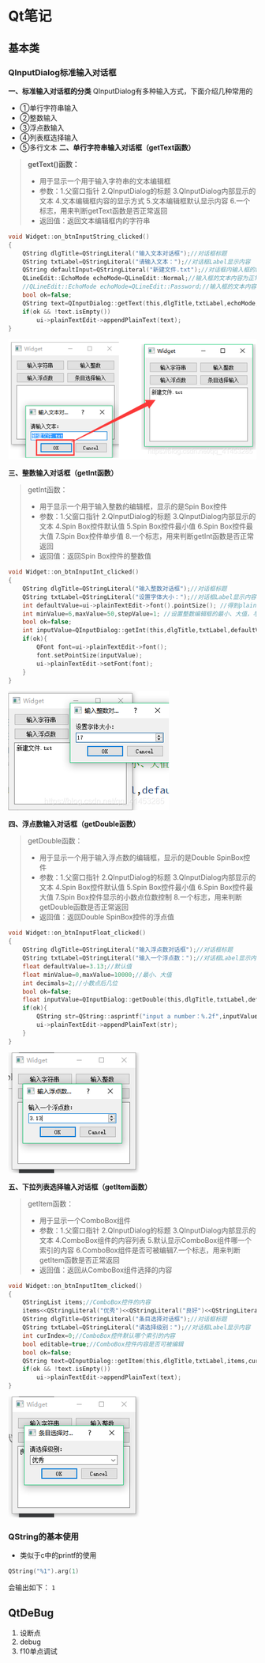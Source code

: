 # Qt笔记
## 基本类
### QInputDialog标准输入对话框
**一、标准输入对话框的分类**
QInputDialog有多种输入方式，下面介绍几种常用的
* ①单行字符串输入
* ②整数输入
* ③浮点数输入
* ④列表框选择输入
* ⑤多行文本
**二、单行字符串输入对话框（getText函数）**
>**getText()函数：**
>* 用于显示一个用于输入字符串的文本编辑框
>* 参数：1.父窗口指针 2.QInputDialog的标题 3.QInputDialog内部显示的文本 4.文本编辑框内容的显示方式 5.文本编辑框默认显示内容 6.一个标志，用来判断getText函数是否正常返回
>* 返回值：返回文本编辑框内的字符串
```c
void Widget::on_btnInputString_clicked()
{
    QString dlgTitle=QStringLiteral("输入文本对话框");//对话框标题
    QString txtLabel=QStringLiteral("请输入文本：");//对话框Label显示内容
    QString defaultInput=QStringLiteral("新建文件.txt");//对话框内输入框的默认内容
    QLineEdit::EchoMode echoMode=QLineEdit::Normal;//输入框的文本内容为正常显示
    //QLineEdit::EchoMode echoMode=QLineEdit::Password;//输入框的文本内容为密码方式显示
    bool ok=false;
    QString text=QInputDialog::getText(this,dlgTitle,txtLabel,echoMode,defaultInput,&ok);
    if(ok && !text.isEmpty())
        ui->plainTextEdit->appendPlainText(text);
}
```
![](_v_images/20201209152006080_20060.png)

**三、整数输入对话框（getInt函数）**
>getInt函数：
>+ 用于显示一个用于输入整数的编辑框，显示的是Spin Box控件
>+ 参数：1.父窗口指针 2.QInputDialog的标题 3.QInputDialog内部显示的文本 4.Spin Box控件默认值 5.Spin Box控件最小值 6.Spin Box控件最大值 7.Spin Box控件单步值 8.一个标志，用来判断getInt函数是否正常返回
>+ 返回值：返回Spin Box控件的整数值
```c
void Widget::on_btnInputInt_clicked()
{
    QString dlgTitle=QStringLiteral("输入整数对话框");//对话框标题
    QString txtLabel=QStringLiteral("设置字体大小：");//对话框Label显示内容
    int defaultValue=ui->plainTextEdit->font().pointSize(); //得到plainTextEdit控件的字体大小
    int minValue=6,maxValue=50,stepValue=1; //设置整数编辑框的最小、大值，与单步改变值
    bool ok=false;
    int inputValue=QInputDialog::getInt(this,dlgTitle,txtLabel,defaultValue,minValue,maxValue,stepValue,&ok);
    if(ok){
        QFont font=ui->plainTextEdit->font();
        font.setPointSize(inputValue);
        ui->plainTextEdit->setFont(font);
    }
}
```
![](_v_images/20201209152250696_24575.png)

**四、浮点数输入对话框（getDouble函数）**
>getDouble函数：
>+ 用于显示一个用于输入浮点数的编辑框，显示的是Double SpinBox控件
>+ 参数：1.父窗口指针 2.QInputDialog的标题 3.QInputDialog内部显示的文本 4.Spin Box控件默认值 5.Spin Box控件最小值 6.Spin Box控件最大值 7.Spin Box控件显示的小数点位数控制 8.一个标志，用来判断getDouble函数是否正常返回
>+ 返回值：返回Double SpinBox控件的浮点值
```c
void Widget::on_btnInputFloat_clicked()
{
    QString dlgTitle=QStringLiteral("输入浮点数对话框");//对话框标题
    QString txtLabel=QStringLiteral("输入一个浮点数：");//对话框Label显示内容
    float defaultValue=3.13;//默认值
    float minValue=0,maxValue=10000;//最小、大值
    int decimals=2;//小数点后几位
    bool ok=false;
    float inputValue=QInputDialog::getDouble(this,dlgTitle,txtLabel,defaultValue,minValue,maxValue,decimals,&ok);
    if(ok){
        QString str=QString::asprintf("input a number：%.2f",inputValue);
        ui->plainTextEdit->appendPlainText(str);
    }
}
```
![](_v_images/20201209152345064_13403.png)

**五、下拉列表选择输入对话框（getItem函数）**
>getItem函数：
>+ 用于显示一个ComboBox组件
>+ 参数：1.父窗口指针 2.QInputDialog的标题 3.QInputDialog内部显示的文本 4.ComboBox组件的内容列表 5.默认显示ComboBox组件哪一个索引的内容 6.ComboBox组件是否可被编辑7.一个标志，用来判断getItem函数是否正常返回
>+ 返回值：返回从ComboBox组件选择的内容
```c
void Widget::on_btnInputItem_clicked()
{
    QStringList items;//ComboBox控件的内容
    items<<QStringLiteral("优秀")<<QStringLiteral("良好")<<QStringLiteral("及格")<<QStringLiteral("不及格");
    QString dlgTitle=QStringLiteral("条目选择对话框");//对话框标题
    QString txtLabel=QStringLiteral("请选择级别：");//对话框Label显示内容
    int curIndex=0;//ComboBox控件默认哪个索引的内容
    bool editable=true;//ComboBox控件内容是否可被编辑
    bool ok=false;
    QString text=QInputDialog::getItem(this,dlgTitle,txtLabel,items,curIndex,editable,&ok);
    if(ok && !text.isEmpty())
        ui->plainTextEdit->appendPlainText(text);
}
```
![](_v_images/20201209152422527_29784.png)


### QString的基本使用
+ 类似于c中的printf的使用
```c++
QString("%1").arg(1)
```
会输出如下：
`1`
## QtDeBug
1. 设断点
2. debug
3. f10单点调试